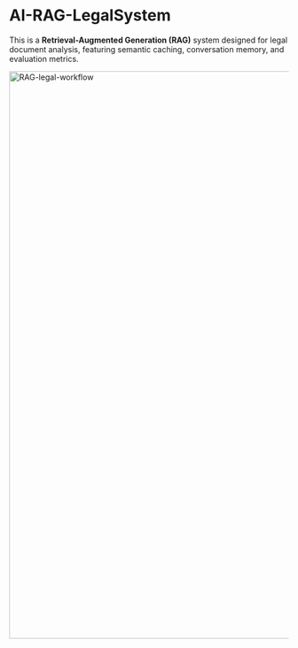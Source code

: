 # AI-RAG-LegalSystem
This is a **Retrieval-Augmented Generation (RAG)** system designed for legal document analysis, featuring semantic caching, conversation memory, and evaluation metrics.


<img width="1024" height="1024" alt="RAG-legal-workflow" src="https://github.com/user-attachments/assets/a7ed3a21-11b7-4044-b107-75b4676ce156" />
